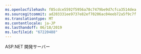 ```yaml
---
ms.openlocfilehash: f85cdce5592f5956a78c7479be9d7cfca3514dea
ms.sourcegitcommit: ad203331ee9737e82ef70206ac04eeb72a5f9c7f
ms.translationtype: MT
ms.contentlocale: ja-JP
ms.lasthandoff: 06/18/2019
ms.locfileid: "67220488"
---
```

ASP.NET 開発サーバー